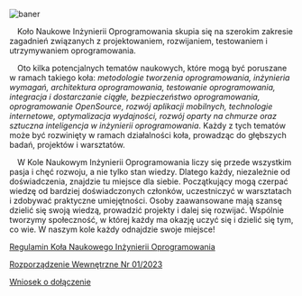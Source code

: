 ![baner](https://github.com/Inzynieria-Oprogramowania-PB/.github/assets/62174194/8688309f-533c-4dee-bce0-44969f152539)

&emsp;Koło Naukowe Inżynierii Oprogramowania skupia się na szerokim zakresie zagadnień związanych z projektowaniem, rozwijaniem, testowaniem i utrzymywaniem oprogramowania.

&emsp;Oto kilka potencjalnych tematów naukowych, które mogą być poruszane w ramach takiego koła: *metodologie tworzenia oprogramowania, inżynieria wymagań, architektura oprogramowania, testowanie oprogramowania, integracja i dostarczanie ciągłe, bezpieczeństwo oprogramowania, oprogramowanie OpenSource, rozwój aplikacji mobilnych, technologie internetowe, optymalizacja wydajności, rozwój oparty na chmurze oraz sztuczna inteligencja w inżynierii oprogramowania*. Każdy z tych tematów może być rozwinięty w ramach działalności koła, prowadząc do głębszych badań, projektów i warsztatów. 

&emsp;W Kole Naukowym Inżynierii Oprogramowania liczy się przede wszystkim pasja i chęć rozwoju, a nie tylko stan wiedzy. Dlatego każdy, niezależnie od doświadczenia, znajdzie tu miejsce dla siebie. Początkujący mogą czerpać wiedzę od bardziej doświadczonych członków, uczestniczyć w warsztatach i zdobywać praktyczne umiejętności. Osoby zaawansowane mają szansę dzielić się swoją wiedzą, prowadzić projekty i dalej się rozwijać. Wspólnie tworzymy społeczność, w której każdy ma okazję uczyć się i dzielić się tym, co wie. W naszym kole każdy odnajdzie swoje miejsce!

[Regulamin Koła Naukowego Inżynierii Oprogramowania](https://github.com/Kolo-Naukowe-Inzynierii-Oprogramowania/.github/blob/09b6bb1c82c80ec5aaf67853d42f7443d4e4e749/Regulamin%20Ko%C5%82a%20Naukowego%20Inz%CC%87ynierii%20Oprogramowania.pdf)

[Rozporządzenie Wewnętrzne Nr 01/2023](https://github.com/Inzynieria-Oprogramowania-PB/.github/blob/09b6bb1c82c80ec5aaf67853d42f7443d4e4e749/Rozporza%CC%A8dzenie%20Wewne%CC%A8trzne%20Nr%2001%202023.pdf)

[Wniosek o dołączenie](https://github.com/Inzynieria-Oprogramowania-PB/.github/blob/09b6bb1c82c80ec5aaf67853d42f7443d4e4e749/Wniosek%20o%20do%C5%82a%CC%A8czenie.pdf)
